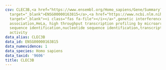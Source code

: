 ```yaml
---
csv: CLEC3B,<a href="https://www.ensembl.org/Homo_sapiens/Gene/Summary?db=core;g=ENSG00000163815"
  target="_blank">ENSG00000163815</a>,<a href="https://www.ncbi.nlm.nih.gov/pubmed/17216044"
  target="_blank"><i class="fas fa-file"></i></a>",genetic interference,functional
  association,HeLa, high throughput transcription profiling by microarray,nucleotide
  sequence identification,nucleotide sequence identification,transcriptional regulation,up-regulates
  activity
data_alias: CLEC3B
data_id: ENSG00000163815
data_numevidence: 1
data_species: Homo sapiens
data_taxid: '9606'
title: CLEC3B
---
```

